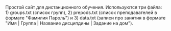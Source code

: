 Простой сайт для дистанционного обучения. Используются три файла: 1) groups.txt (список групп), 2) prepods.txt (список преподавателей в формате "Фамилия Пароль") и 3) data.txt (записи про занятия в формате "Имя | Группа | Название дисципдины | Задание на дом"). 
